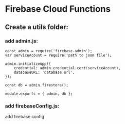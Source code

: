 # Firebase Cloud Functions 

## Create a utils folder:
### add admin.js:
```
const admin = require('firebase-admin');
var serviceAcount = require('path to json file');

admin.initializeApp({
	credential: admin.credential.cert(serviceAcount),
	databaseURL: 'database url',
});

const db = admin.firestore();

module.exports = { admin, db };
```

### add firebaseConfig.js:
add firebase config